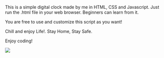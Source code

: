 This is a simple digital clock made by me in HTML, CSS and Javascript.
Just run the .html file in your web browser.
Beginners can learn from it. 

You are free to use and customize this script as you want!

Chill and enjoy Life!. Stay Home, Stay Safe.

Enjoy coding!




![](https://media.giphy.com/media/HGCqpWb6DaSN9VSqUb/source.gif)
